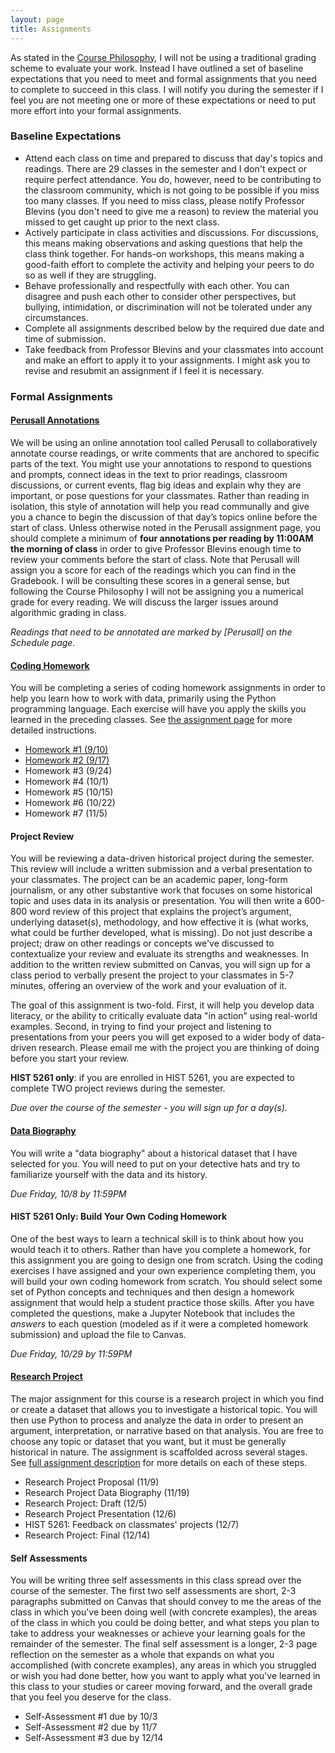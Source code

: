 ```yaml
---
layout: page
title: Assignments
---
```


As stated in the [Course Philosophy]({{site.baseurl}}/policies/#:~:text=Course,priority), I will not be using a traditional grading scheme to evaluate your work. Instead I have outlined a set of baseline expectations that you need to meet and formal assignments that you need to complete to succeed in this class. I will notify you during the semester if I feel you are not meeting one or more of these expectations or need to put more effort into your formal assignments.

### Baseline Expectations

- Attend each class on time and prepared to discuss that day's topics and readings. There are 29 classes in the semester and I don't expect or require perfect attendance. You do, however, need to be contributing to the classroom community, which is not going to be possible if you miss too many classes. If you need to miss class, please notify Professor Blevins (you don't need to give me a reason) to review the material you missed to get caught up prior to the next class. 
- Actively participate in class activities and discussions. For discussions, this means making observations and asking questions that help the class think together. For hands-on workshops, this means making a good-faith effort to complete the activity and helping your peers to do so as well if they are struggling.
- Behave professionally and respectfully with each other. You can disagree and push each other to consider other perspectives, but bullying, intimidation, or discrimination will not be tolerated under any circumstances.
- Complete all assignments described below by the required due date and time of submission. 
- Take feedback from Professor Blevins and your classmates into account and make an effort to apply it to your assignments. I might ask you to revise and resubmit an assignment if I feel it is necessary.

### Formal Assignments

#### [Perusall Annotations](https://app.perusall.com/courses/data-a-user-manual-fall-2021/)

We will be using an online annotation tool called Perusall to collaboratively annotate course readings, or write comments that are anchored to specific parts of the text. You might use your annotations to respond to questions and prompts, connect ideas in the text to prior readings, classroom discussions, or current events, flag big ideas and explain why they are important, or pose questions for your classmates. Rather than reading in isolation, this style of annotation will help you read communally and give you a chance to begin the discussion of that day’s topics online before the start of class. Unless otherwise noted in the Perusall assignment page, you should complete a minimum of **four annotations per reading by 11:00AM the morning of class** in order to give Professor Blevins enough time to review your comments before the start of class. Note that Perusall will assign you a score for each of the readings which you can find in the Gradebook. I will be consulting these scores in a general sense, but following the Course Philosophy I will not be assigning you a numerical grade for every reading. We will discuss the larger issues around algorithmic grading in class.

*Readings that need to be annotated are marked by [Perusall] on the Schedule page.*

#### [Coding Homework]({{site.baseurl}}/assignments/coding-homework)

You will be completing a series of coding homework assignments in order to help you learn how to work with data, primarily using the Python programming language. Each exercise will have you apply the skills you learned in the preceding classes. See [the assignment page]({{site.baseurl}}/assignments/coding-homework) for more detailed instructions.

- [Homework #1 (9/10)]({{site.baseurl}}/homework/hw-01.ipynb)
- [Homework #2 (9/17)]({{site.baseurl}}/homework/hw-02.ipynb)
- Homework #3 (9/24)
- Homework #4 (10/1)
- Homework #5 (10/15)
- Homework #6 (10/22)
- Homework #7 (11/5)

#### Project Review
You will be reviewing a data-driven historical project during the semester. This review will include a written submission and a verbal presentation to your classmates. The project can be an academic paper, long-form journalism, or any other substantive work that focuses on some historical topic and uses data in its analysis or presentation. You will then write a 600-800 word review of this project that explains the project’s argument, underlying dataset(s), methodology, and how effective it is (what works, what could be further developed, what is missing). Do not just describe a project; draw on other readings or concepts we've discussed to contextualize your review and evaluate its strengths and weaknesses. In addition to the written review submitted on Canvas, you will sign up for a class period to verbally present the project to your classmates in 5-7 minutes, offering an overview of the work and your evaluation of it. 

The goal of this assignment is two-fold. First, it will help you develop data literacy, or the ability to critically evaluate data "in action" using real-world examples. Second, in trying to find your project and listening to presentations from your peers you will get exposed to a wider body of data-driven research. Please email me with the project you are thinking of doing before you start your review. 

**HIST 5261 only**: if you are enrolled in HIST 5261, you are expected to complete TWO project reviews during the semester.

*Due over the course of the semester - you will sign up for a day(s).*

#### [Data Biography]({{site.baseurl}}/assignments/data-biography)
You will write a "data biography" about a historical dataset that I have selected for you. You will need to put on your detective hats and try to familiarize yourself with the data and its history.

*Due Friday, 10/8 by 11:59PM*

#### HIST 5261 Only: Build Your Own Coding Homework
One of the best ways to learn a technical skill is to think about how you would teach it to others. Rather than have you complete a homework, for this assignment you are going to design one from scratch. Using the coding exercises I have assigned and your own experience completing them, you will build your own coding homework from scratch. You should select some set of Python concepts and techniques and then design a homework assignment that would help a student practice those skills. After you have completed the questions, make a Jupyter Notebook that includes the *answers* to each question (modeled as if it were a completed homework submission) and upload the file to Canvas. 

*Due Friday, 10/29 by 11:59PM*

#### [Research Project]({{site.baseurl}}/assignments/research-project)
The major assignment for this course is a research project in which you find or create a dataset that allows you to investigate a historical topic. You will then use Python to process and analyze the data in order to present an argument, interpretation, or narrative based on that analysis. You are free to choose any topic or dataset that you want, but it must be generally historical in nature. The assignment is scaffolded across several stages. See [full assignment description]({{site.baseurl}}/assignments/research-project) for more details on each of these steps.

- Research Project Proposal (11/9)
- Research Project Data Biography (11/19)
- Research Project: Draft (12/5)
- Research Project Presentation (12/6)
- HIST 5261: Feedback on classmates' projects (12/7)
- Research Project: Final (12/14)

#### Self Assessments

You will be writing three self assessments in this class spread over the course of the semester. The first two self assessments are short, 2-3 paragraphs submitted on Canvas that should convey to me the areas of the class in which you've been doing well (with concrete examples), the areas of the class in which you could be doing better, and what steps you plan to take to address your weaknesses or achieve your learning goals for the remainder of the semester. The final self assessment is a longer, 2-3 page reflection on the semester as a whole that expands on what you accomplished (with concrete examples), any areas in which you struggled or wish you had done better, how you want to apply what you've learned in this class to your studies or career moving forward, and the overall grade that you feel you deserve for the class. 

- Self-Assessment #1 due by 10/3
- Self-Assessment #2 due by 11/7
- Self-Assessment #3 due by 12/14
